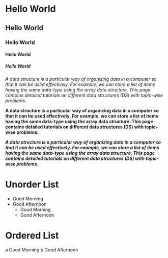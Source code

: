 # Hello World

## Hello World

### Hello World

#### Hello World

##### Hello World

*A data structure is a particular way of organizing data in a computer so that it can be used effectively.
For example, we can store a list of items having the same data-type using the array data structure.
This page contains detailed tutorials on different data structures (DS) with topic-wise problems.*


**A data structure is a particular way of organizing data in a computer so that it can be used effectively.
For example, we can store a list of items having the same data-type using the array data structure.
This page contains detailed tutorials on different data structures (DS) with topic-wise problems.**


***A data structure is a particular way of organizing data in a computer so that it can be used effectively.
For example, we can store a list of items having the same data-type using the array data structure.
This page contains detailed tutorials on different data structures (DS) with topic-wise problems.***
# Unorder List
   - Good Morning
   - Good Afternoon
     * Good Morning
     * Good Afternoon
# Ordered List
   a Good Morning
   b Good Afternoon

      
